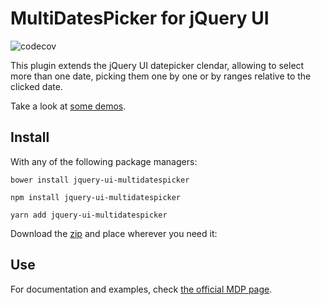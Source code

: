 MultiDatesPicker for jQuery UI
==============================

![codecov](https://codecov.io/gh/dubrox/Multiple-Dates-Picker-for-jQuery-UI/branch/main/graph/badge.svg)

This plugin extends the jQuery UI datepicker clendar, allowing to select more than one date, 
picking them one by one or by ranges relative to the clicked date.

Take a look at [some demos](http://dubrox.github.io/Multiple-Dates-Picker-for-jQuery-UI/#demos).

## Install

With any of the following package managers: 

`bower install jquery-ui-multidatespicker`

`npm install jquery-ui-multidatespicker`

`yarn add jquery-ui-multidatespicker`

Download the [zip](https://github.com/dubrox/Multiple-Dates-Picker-for-jQuery-UI/archive/latest.zip) 
and place wherever you need it:

## Use

For documentation and examples, check 
[the official MDP page](https://dubrox.github.io/Multiple-Dates-Picker-for-jQuery-UI).

